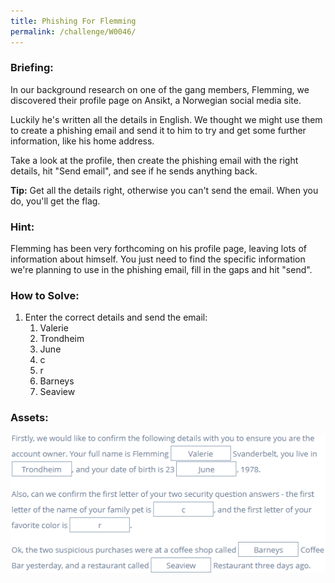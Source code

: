 ```yaml
---
title: Phishing For Flemming
permalink: /challenge/W0046/
---
```


### Briefing: 
In our background research on one of the gang members, Flemming, we discovered their profile page on Ansikt, a Norwegian social media site. 

Luckily he's written all the details in English. We thought we might use them to create a phishing email and send it to him to try and get some further information, like his home address. 

Take a look at the profile, then create the phishing email with the right details, hit "Send email", and see if he sends anything back. 

**Tip:** Get all the details right, otherwise you can't send the email. When you do, you'll get the flag. 

### Hint:
Flemming has been very forthcoming on his profile page, leaving lots of information about himself. You just need to find the specific information we're planning to use in the phishing email, fill in the gaps and hit "send".

### How to Solve: 
1. Enter the correct details and send the email:
    1. Valerie
    2. Trondheim
    3. June
    4. c
    5. r
    6. Barneys
    7. Seaview

### Assets:
<img src="../../assets/img/headquarters_l4/W0046.png" alt="Email Details Inputted">